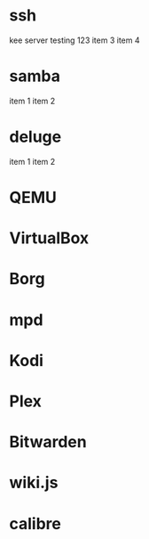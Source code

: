 <!-- TITLE: Home -->
<!-- SUBTITLE: A quick summary of Home -->

# ssh
kee server
testing 123
item 3
item 4

# samba
item 1
item 2

# deluge
item 1
item 2

# QEMU
# VirtualBox
# Borg
# mpd
# Kodi
# Plex
# Bitwarden
# wiki.js
# calibre